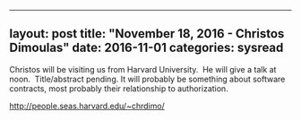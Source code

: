 
---
layout: post
title: "November 18, 2016 - Christos Dimoulas"
date: 2016-11-01
categories: sysread
---

Christos will be visiting us from Harvard University.  He will give a talk at noon.  Title/abstract pending. It will probably be something about software contracts, most probably their relationship to authorization.

http://people.seas.harvard.edu/~chrdimo/
